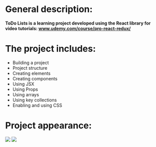 # General description:

**ToDo Lists is a learning project developed using the React library for video tutorials: www.udemy.com/course/pro-react-redux/**

# The project includes:
- Building a project
- Project structure
- Creating elements
- Creating components
- Using JSX
- Using Props
- Using arrays
- Using key collections
- Enabling and using CSS

# Project appearance:
<img src="https://i.imgur.com/slzccqT.jpg"/>
<img src="https://i.imgur.com/oF9SkqW.jpg"/>
